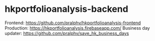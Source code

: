 # hkportfolioanalysis-backend

Frontend: https://github.com/pralphv/hkportfolioanalysis-frontend <br/>
Production: https://hkportfolioanalysis.firebaseapp.com/
Business day updater: https://github.com/pralphv/save_hk_business_days
